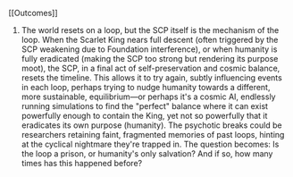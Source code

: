 [[Outcomes]]
1. The world resets on a loop, but the SCP itself is the mechanism of the loop. When the Scarlet King nears full descent (often triggered by the SCP weakening due to Foundation interference), or when humanity is fully eradicated (making the SCP too strong but rendering its purpose moot), the SCP, in a final act of self-preservation and cosmic balance, resets the timeline. This allows it to try again, subtly influencing events in each loop, perhaps trying to nudge humanity towards a different, more sustainable, equilibrium—or perhaps it's a cosmic AI, endlessly running simulations to find the "perfect" balance where it can exist powerfully enough to contain the King, yet not so powerfully that it eradicates its own purpose (humanity). The psychotic breaks could be researchers retaining faint, fragmented memories of past loops, hinting at the cyclical nightmare they're trapped in. The question becomes: Is the loop a prison, or humanity's only salvation? And if so, how many times has this happened before?
    
